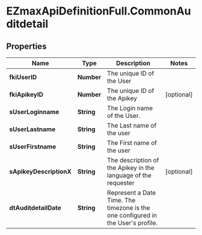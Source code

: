 # EZmaxApiDefinitionFull.CommonAuditdetail

## Properties

Name | Type | Description | Notes
------------ | ------------- | ------------- | -------------
**fkiUserID** | **Number** | The unique ID of the User | 
**fkiApikeyID** | **Number** | The unique ID of the Apikey | [optional] 
**sUserLoginname** | **String** | The Login name of the User. | 
**sUserLastname** | **String** | The Last name of the user | 
**sUserFirstname** | **String** | The First name of the user | 
**sApikeyDescriptionX** | **String** | The description of the Apikey in the language of the requester | [optional] 
**dtAuditdetailDate** | **String** | Represent a Date Time. The timezone is the one configured in the User&#39;s profile. | 


